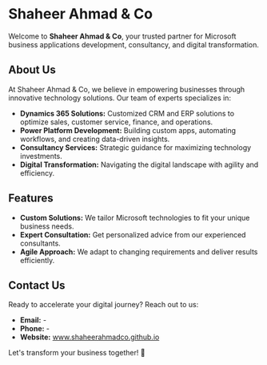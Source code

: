 # Shaheer Ahmad & Co

Welcome to **Shaheer Ahmad & Co**, your trusted partner for Microsoft business applications development, consultancy, and digital transformation.

## About Us

At Shaheer Ahmad & Co, we believe in empowering businesses through innovative technology solutions. Our team of experts specializes in:

- **Dynamics 365 Solutions:** Customized CRM and ERP solutions to optimize sales, customer service, finance, and operations.
- **Power Platform Development:** Building custom apps, automating workflows, and creating data-driven insights.
- **Consultancy Services:** Strategic guidance for maximizing technology investments.
- **Digital Transformation:** Navigating the digital landscape with agility and efficiency.

## Features

- **Custom Solutions:** We tailor Microsoft technologies to fit your unique business needs.
- **Expert Consultation:** Get personalized advice from our experienced consultants.
- **Agile Approach:** We adapt to changing requirements and deliver results efficiently.

## Contact Us

Ready to accelerate your digital journey? Reach out to us:

- **Email:** -
- **Phone:** -
- **Website:** www.shaheerahmadco.github.io

Let's transform your business together! 🚀
